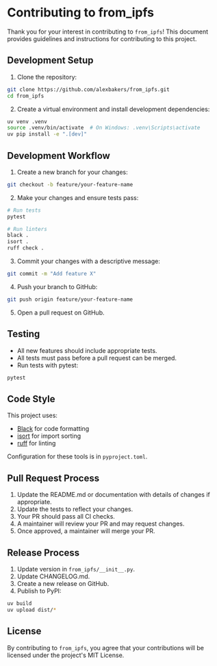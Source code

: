 # Contributing to from_ipfs

Thank you for your interest in contributing to `from_ipfs`! This document provides guidelines and instructions for contributing to this project.

## Development Setup

1. Clone the repository:

```bash
git clone https://github.com/alexbakers/from_ipfs.git
cd from_ipfs
```

2. Create a virtual environment and install development dependencies:

```bash
uv venv .venv
source .venv/bin/activate  # On Windows: .venv\Scripts\activate
uv pip install -e ".[dev]"
```

## Development Workflow

1. Create a new branch for your changes:

```bash
git checkout -b feature/your-feature-name
```

2. Make your changes and ensure tests pass:

```bash
# Run tests
pytest

# Run linters
black .
isort .
ruff check .
```

3. Commit your changes with a descriptive message:

```bash
git commit -m "Add feature X"
```

4. Push your branch to GitHub:

```bash
git push origin feature/your-feature-name
```

5. Open a pull request on GitHub.

## Testing

- All new features should include appropriate tests.
- All tests must pass before a pull request can be merged.
- Run tests with pytest:

```bash
pytest
```

## Code Style

This project uses:

- [Black](https://black.readthedocs.io/) for code formatting
- [isort](https://pycqa.github.io/isort/) for import sorting
- [ruff](https://github.com/charliermarsh/ruff) for linting

Configuration for these tools is in `pyproject.toml`.

## Pull Request Process

1. Update the README.md or documentation with details of changes if appropriate.
2. Update the tests to reflect your changes.
3. Your PR should pass all CI checks.
4. A maintainer will review your PR and may request changes.
5. Once approved, a maintainer will merge your PR.

## Release Process

1. Update version in `from_ipfs/__init__.py`.
2. Update CHANGELOG.md.
3. Create a new release on GitHub.
4. Publish to PyPI:

```bash
uv build
uv upload dist/*
```

## License

By contributing to `from_ipfs`, you agree that your contributions will be licensed under the project's MIT License.
